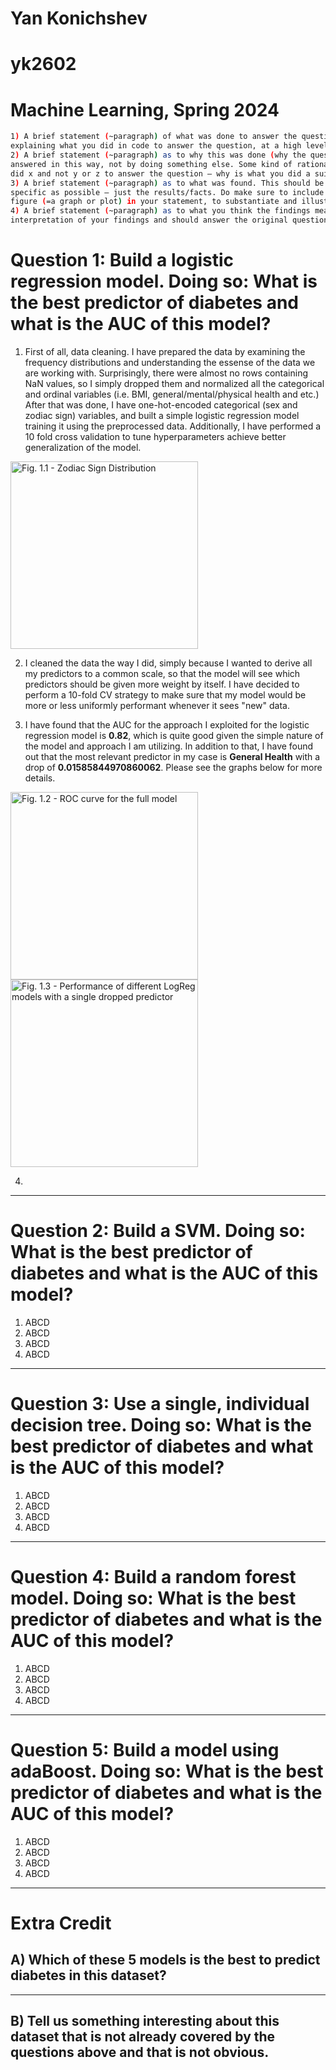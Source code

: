 # Yan Konichshev
# yk2602
# Machine Learning, Spring 2024

```bash
1) A brief statement (~paragraph) of what was done to answer the question (narratively
explaining what you did in code to answer the question, at a high level).
2) A brief statement (~paragraph) as to why this was done (why the question was
answered in this way, not by doing something else. Some kind of rationale as to why you
did x and not y or z to answer the question – why is what you did a suitable approach?).
3) A brief statement (~paragraph) as to what was found. This should be as objective and
specific as possible – just the results/facts. Do make sure to include numbers and a
figure (=a graph or plot) in your statement, to substantiate and illustrate it, respectively.
4) A brief statement (~paragraph) as to what you think the findings mean. This is your
interpretation of your findings and should answer the original question.
```

# Question 1: Build a logistic regression model. Doing so: What is the best predictor of diabetes and what is the AUC of this model? 

1. First of all, data cleaning. I have prepared the data by examining the frequency distributions and understanding the essense of the data we are working with. Surprisingly, there were almost no rows containing NaN values, so I simply dropped them and normalized all the categorical and ordinal variables (i.e. BMI, general/mental/physical health and etc.) After that was done, I have one-hot-encoded categorical (sex and zodiac sign) variables, and built a simple logistic regression model training it using the preprocessed data. Additionally, I have performed a 10 fold cross validation to tune hyperparameters achieve better generalization of the model.

<img src="question1_fig1.png" alt="Fig. 1.1 - Zodiac Sign Distribution" height="300">

2. I cleaned the data the way I did, simply because I wanted to derive all my predictors to a common scale, so that the model will see which predictors should be given more weight by itself. I have decided to perform a 10-fold CV strategy to make sure that my model would be more or less uniformly performant whenever it sees "new" data.

3. I have found that the AUC for the approach I exploited for the logistic regression model is **0.82**, which is quite good given the simple nature of the model and approach I am utilizing. In addition to that, I have found out that the most relevant predictor in my case is **General Health** with a drop of **0.01585844970860062**. Please see the graphs below for more details.

<img src="question1_fig2.png" alt="Fig. 1.2 - ROC curve for the full model" height="300">
<img src="question1_fig3.png" alt="Fig. 1.3 - Performance of different LogReg models with a single dropped predictor" height="300">

4. 

---

# Question 2: Build a SVM. Doing so: What is the best predictor of diabetes and what is the AUC of this model? 

1. ABCD
2. ABCD
3. ABCD
4. ABCD

---

# Question 3: Use a single, individual decision tree. Doing so: What is the best predictor of diabetes and what is the AUC of this model? 

1. ABCD
2. ABCD
3. ABCD
4. ABCD

---

# Question 4: Build a random forest model. Doing so: What is the best predictor of diabetes and what is the AUC of this model?

1. ABCD
2. ABCD
3. ABCD
4. ABCD

---

# Question 5: Build a model using adaBoost. Doing so: What is the best predictor of diabetes and what is the AUC of this model?

1. ABCD
2. ABCD
3. ABCD
4. ABCD

---

# Extra Credit

## A) Which of these 5 models is the best to predict diabetes in this dataset? 



---

## B) Tell us something interesting about this dataset that is not already covered by the questions above and that is not obvious.
